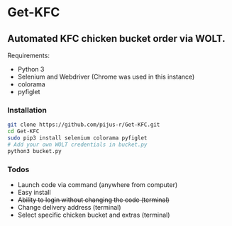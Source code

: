 # Get-KFC
## Automated KFC chicken bucket order via WOLT. 

Requirements:
  - Python 3 
  - Selenium and Webdriver (Chrome was used in this instance)
  - colorama
  - pyfiglet
  
### Installation

 ```sh
 git clone https://github.com/pijus-r/Get-KFC.git
 cd Get-KFC
 sudo pip3 install selenium colorama pyfiglet
 # Add your own WOLT credentials in bucket.py
 python3 bucket.py
```

### Todos

 - Launch code via command (anywhere from computer)
 - Easy install
 - ~~Ability to login without changing the code (terminal)~~
 - Change delivery address (terminal)
 - Select specific chicken bucket and extras (terminal)
